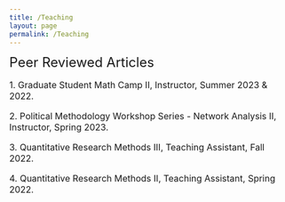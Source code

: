 ```yaml
---
title: /Teaching
layout: page
permalink: /Teaching
---
```


<font size="5">
Peer Reviewed Articles
</font>

<font size="3">
<p>
1. Graduate Student Math Camp II, Instructor, Summer 2023 & 2022.
</p>
</font>

<font size="3">
<p>
2. Political Methodology Workshop Series - Network Analysis II, Instructor, Spring 2023.
</p>
</font>

<font size="3">
<p>
3. Quantitative Research Methods III, Teaching Assistant, Fall 2022.
</p>
</font>

<font size="3">
<p>
4. Quantitative Research Methods II, Teaching Assistant, Spring 2022.
</p>
</font>
